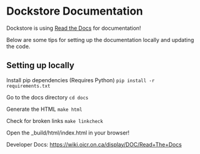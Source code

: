 # Dockstore Documentation

Dockstore is using [Read the Docs](https://readthedocs.org/) for documentation!

Below are some tips for setting up the documentation locally and updating the code.

## Setting up locally

Install pip dependencies (Requires Python)
`pip install -r requirements.txt`

Go to the docs directory
`cd docs`

Generate the HTML
`make html`

Check for broken links
`make linkcheck`

Open the _build/html/index.html in your browser!

Developer Docs: https://wiki.oicr.on.ca/display/DOC/Read+The+Docs 
